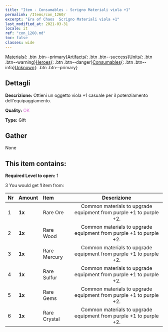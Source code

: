 ```yaml
---
title: "Item - Consumables - Scrigno Materiali viola +1"
permalink: /Items/con_1260/
excerpt: "Era of Chaos  Scrigno Materiali viola +1"
last_modified_at: 2021-03-31
locale: it
ref: "con_1260.md"
toc: false
classes: wide
---
```

 [Materials](/it/Items/){: .btn .btn--primary}[Artifacts](/it/Items/Artifacts/){: .btn .btn--success}[Units](/it/Items/Units/){: .btn .btn--warning}[Heroes](/it/Items/Heroes/){: .btn .btn--danger}[Consumables](/it/Items/Consumables/){: .btn .btn--info}[Unknown](/it/Items/Unknown/){: .btn .btn--primary}

## Dettagli
 **Descrizione:** Ottieni un oggetto viola +1 casuale per il potenziamento dell'equipaggiamento.

 **Quality:** <span style="color: #DA70D6">OK</span>

 **Type:** Gift

## Gather

  None

## This item contains:

 **Required Level to open:** 1

 3 You would get **1** item  from:

  | Nr | Amount |     Item    | Descrizione |
  |:---|:-------|:------------|:-----------:|
  | 1 |  **1x** | Rare Ore | Common materials to upgrade equipment from purple +1 to purple +2.  | 
  | 2 |  **1x** | Rare Wood | Common materials to upgrade equipment from purple +1 to purple +2.  | 
  | 3 |  **1x** | Rare Mercury | Common materials to upgrade equipment from purple +1 to purple +2.  | 
  | 4 |  **1x** | Rare Sulfur | Common materials to upgrade equipment from purple +1 to purple +2.  | 
  | 5 |  **1x** | Rare Gems | Common materials to upgrade equipment from purple +1 to purple +2.  | 
  | 6 |  **1x** | Rare Crystal | Common materials to upgrade equipment from purple +1 to purple +2.  | 
